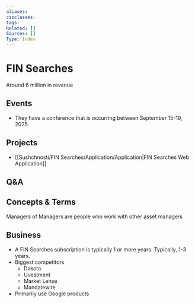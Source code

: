 ```yaml
---
aliases:
cssclasses:
tags:
Related: []
Sources: []
Type: Index
---
```

# FIN Searches

Around 6 million in revenue

## Events

- They have a conference that is occurring between September 15-19, 2025.

## Projects

- [[Sushchnosti/FIN Searches/Application/Application|FIN Searches Web Application]]

## Q&A

## Concepts & Terms

Managers of Managers are people who work with other asset managers

## Business

- A FIN Searches subscription is typically 1 or more years. Typically, 1-3 years.
- Biggest competitors
    - Dakota
    - Uvestment
    - Market Lense
    - Mandatewire
- Primarily use Google products